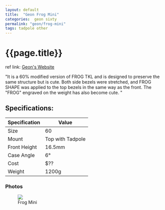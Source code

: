 ```yaml
---
layout: default
title:  "Geon Frog Mini"
categories:  geon sixty
permalink: "geon/frog-mini"
tags: tadpole other
---
```

# {{page.title}}

ref link: [Geon's Website](https://geon.works/pages/frog-mini)

"It is a 60% modified version of FROG TKL and is designed to preserve the same structure but is cute. Both side bezels were stretched, and FROG SHAPE was applied to the top bezels in the same way as the front. The "FROG" engraved on the weight has also become cute.
"

## Specifications:

| Specification | Value |
|---|---|
| Size | 60 |
| Mount | Top with Tadpole |
| Front Height | 16.5mm |
| Case Angle | 6° |
| Cost | $?? |
| Weight | 1200g |

### Photos
<figure>
<img src="{{ 'assets/images/geon/frog-mini/frog-mini-render.png' | relative_url }}">
<figcaption>Frog Mini</figcaption>
</figure>
